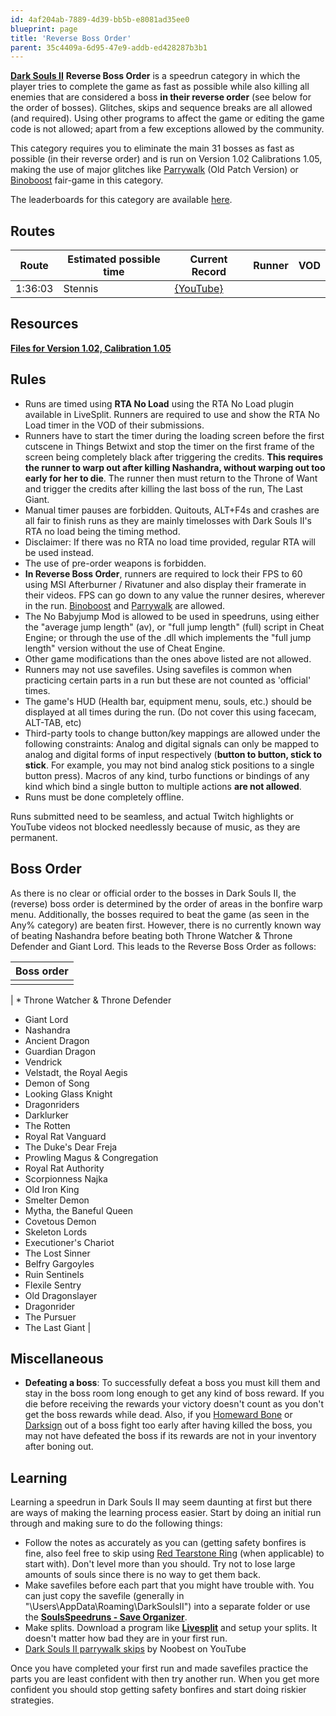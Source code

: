 ```yaml
---
id: 4af204ab-7889-4d39-bb5b-e8081ad35ee0
blueprint: page
title: 'Reverse Boss Order'
parent: 35c4409a-6d95-47e9-addb-ed428287b3b1
---
```

[**Dark Souls II**](/darksouls2)  **Reverse Boss Order** is a speedrun category in which the player tries to complete the game as fast as possible while also killing all enemies that are considered a boss **in their reverse order** (see below for the order of bosses). Glitches, skips and sequence breaks are all allowed (and required). Using other programs to affect the game or editing the game code is not allowed; apart from a few exceptions allowed by the community.

This category requires you to eliminate the main 31 bosses as fast as possible (in their reverse order) and is run on Version 1.02 Calibrations 1.05, making the use of major glitches like [Parrywalk](/parrywalk) (Old Patch Version) or [Binoboost](/binoboost) fair-game in this category.

The leaderboards for this category are available [here](https:https://www.speedrun.com/darksouls2/reverse_boss_order).

## Routes

| Route | Estimated possible time | Current Record | Runner | VOD |
| --- | --- | --- | --- | --- |
| 1:36:03 | Stennis | [{YouTube}](https://youtu.be/mXmmwPMD6Xc) |  |  |

## Resources

[**Files for Version 1.02, Calibration 1.05**](/darksouls2/downpatching)

## Rules

- Runs are timed using **RTA No Load** using the RTA No Load plugin available in LiveSplit. Runners are required to use and show the RTA No Load timer in the VOD of their submissions.
- Runners have to start the timer during the loading screen before the first cutscene in Things Betwixt and stop the timer on the first frame of the screen being completely black after triggering the credits. **This requires the runner to warp out after killing Nashandra, without warping out too early for her to die**. The runner then must return to the Throne of Want and trigger the credits after killing the last boss of the run, The Last Giant.
- Manual timer pauses are forbidden. Quitouts, ALT+F4s and crashes are all fair to finish runs as they are mainly timelosses with Dark Souls II's RTA no load being the timing method.
- Disclaimer: If there was no RTA no load time provided, regular RTA will be used instead.
- The use of pre-order weapons is forbidden.
- **In Reverse Boss Order**, runners are required to lock their FPS to 60 using MSI Afterburner / Rivatuner and also display their framerate in their videos. FPS can go down to any value the runner desires, wherever in the run. [Binoboost](/darksouls2/binoboost) and [Parrywalk](/darksouls2/parrywalk) are allowed.
- The No Babyjump Mod is allowed to be used in speedruns, using either the "average jump length" (av), or "full jump length" (full) script in Cheat Engine; or through the use of the .dll which implements the "full jump length" version without the use of Cheat Engine.
- Other game modifications than the ones above listed are not allowed.
- Runners may not use savefiles. Using savefiles is common when practicing certain parts in a run but these are not counted as 'official' times.
- The game's HUD (Health bar, equipment menu, souls, etc.) should be displayed at all times during the run. (Do not cover this using facecam, ALT-TAB, etc)
- Third-party tools to change button/key mappings are allowed under the following constraints: Analog and digital signals can only be mapped to analog and digital forms of input respectively (**button to button, stick to stick**. For example, you may not bind analog stick positions to a single button press). Macros of any kind, turbo functions or bindings of any kind which bind a single button to multiple actions **are not allowed**.
- Runs must be done completely offline.

Runs submitted need to be seamless, and actual Twitch highlights or YouTube videos not blocked needlessly because of music, as they are permanent.

## Boss Order

As there is no clear or official order to the bosses in Dark Souls II, the (reverse) boss order is determined by the order of areas in the bonfire warp menu. Additionally, the bosses required to beat the game (as seen in the Any% category) are beaten first. However, there is no currently known way of beating Nashandra before beating both Throne Watcher & Throne Defender and Giant Lord. This leads to the Reverse Boss Order as follows:

| Boss order |
| --- |
|  |

| * Throne Watcher & Throne Defender

- Giant Lord
- Nashandra
- Ancient Dragon
- Guardian Dragon
- Vendrick
- Velstadt, the Royal Aegis
- Demon of Song
- Looking Glass Knight
- Dragonriders
- Darklurker
- The Rotten
- Royal Rat Vanguard
- The Duke's Dear Freja
- Prowling Magus & Congregation
- Royal Rat Authority
- Scorpionness Najka
- Old Iron King
- Smelter Demon
- Mytha, the Baneful Queen
- Covetous Demon
- Skeleton Lords
- Executioner's Chariot
- The Lost Sinner
- Belfry Gargoyles
- Ruin Sentinels
- Flexile Sentry
- Old Dragonslayer
- Dragonrider
- The Pursuer
- The Last Giant |

## Miscellaneous

- **Defeating a boss**: To successfully defeat a boss you must kill them and stay in the boss room long enough to get any kind of boss reward. If you die before receiving the rewards your victory doesn't count as you don't get the boss rewards while dead. Also, if you [Homeward Bone](//darksouls.wikidot.com/homeward-bone) or [Darksign](//darksouls.wikidot.com/darksign) out of a boss fight too early after having killed the boss, you may not have defeated the boss if its rewards are not in your inventory after boning out.

## Learning

Learning a speedrun in Dark Souls II may seem daunting at first but there are ways of making the learning process easier. Start by doing an initial run through and making sure to do the following things:

- Follow the notes as accurately as you can (getting safety bonfires is fine, also feel free to skip using [Red Tearstone Ring](//darksouls2.wikidot.com/red-tearstone-ring) (when applicable) to start with). Don't level more than you should. Try not to lose large amounts of souls since there is no way to get them back.
- Make savefiles before each part that you might have trouble with. You can just copy the savefile (generally in "\Users<YourName>\AppData\Roaming\DarkSoulsII<SomeCode>") into a separate folder or use the [**SoulsSpeedruns - Save Organizer**](https://github.com/Kahmul/SoulsSpeedruns-Save-Organizer/releases).
- Make splits. Download a program like [**Livesplit**](//livesplit.org/) and setup your splits. It doesn't matter how bad they are in your first run.
- [Dark Souls II parrywalk skips](//www.youtube.com/playlist?list=PLzMUHHzrjZNh_eHHbh6YSiEIUeXHQfmFI) by Noobest on YouTube

Once you have completed your first run and made savefiles practice the parts you are least confident with then try another run. When you get more confident you should stop getting safety bonfires and start doing riskier strategies.
